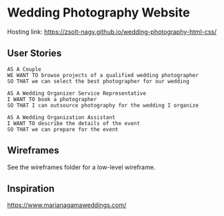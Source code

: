 # Wedding Photography Website

Hosting link:  https://zsolt-nagy.github.io/wedding-photography-html-css/

## User Stories

```
AS A Couple 
WE WANT TO browse projects of a qualified wedding photographer 
SO THAT we can select the best photographer for our wedding

AS A Wedding Organizer Service Representative
I WANT TO book a photographer
SO THAT I can outsource photography for the wedding I organize

AS A Wedding Organization Assistant 
I WANT TO describe the details of the event
SO THAT we can prepare for the event 
```

## Wireframes 

See the wireframes folder for a low-level wireframe.

## Inspiration

https://www.marianagamaweddings.com/ 